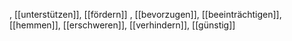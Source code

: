 , [[unterstützen]], [[fördern]]
, [[bevorzugen]], [[beeinträchtigen]], [[hemmen]], [[erschweren]], [[verhindern]], [[günstig]]